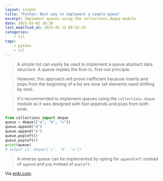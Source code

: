 ```yaml
---
layout: single
title: "Python: Best way to implement a simple queue"
excerpt: Implement queues using the collections.deque module
date: 2023-05-02 20:30
last_modified_at: 2025-05-13 00:33:19
categories:
    - til
tags:
    - python
    - til
---
```


> A simple list can easily be used to implement a queue abstract data structure.
> A queue implies the first-in, first-out principle.

> However, this approach will prove inefficient because inserts and pops
> from the beginning of a list are slow (all elements need shifting by one).

> It's recommended to implement queues using the `collections.deque` module
> as it was designed with fast appends and pops from both ends.

```python
from collections import deque
queue = deque(["a", "b", "c"])
queue.append("d")
queue.append("e")
queue.popleft()
queue.popleft()
print(queue)
# output is: deque(['c', 'd', 'e'])
```

> A reverse queue can be implemented by opting for `appendleft` instead of `append` and `pop` instead of `popleft`.

Via [enki.com](https://app.enkipro.com/public/insight/56c358ac0b57870600f4123b).
